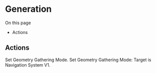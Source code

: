 # Generation

On this page 

  * Actions





## Actions

Set Geometry Gathering Mode. Set Geometry Gathering Mode: Target is Navigation System V1.

